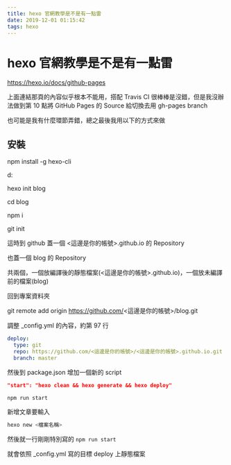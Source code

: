 ```yaml
---
title: hexo 官網教學是不是有一點雷
date: 2019-12-01 01:15:42
tags: hexo
---
```


# hexo 官網教學是不是有一點雷

https://hexo.io/docs/github-pages

上面連結那頁的內容似乎根本不能用，搭配 Travis CI 很棒棒是沒錯，但是我沒辦法做到第 10 點將 GitHub Pages 的 Source 給切換去用 gh-pages branch

也可能是我有什麼環節弄錯，總之最後我用以下的方式來做

## 安裝

npm install -g hexo-cli

d:

hexo init blog

cd blog

npm i

git init

這時到 github 蓋一個 <這邊是你的帳號>.github.io 的 Repository

也蓋一個 blog 的 Repository

共兩個，一個放編譯後的靜態檔案(<這邊是你的帳號>.github.io)，一個放未編譯前的檔案(blog)

回到專案資料夾

git remote add origin https://github.com/<這邊是你的帳號>/blog.git

調整 _config.yml 的內容，約第 97 行

```yml
deploy:
  type: git
  repo: https://github.com/<這邊是你的帳號>/<這邊是你的帳號>.github.io.git
  branch: master
```

然後到 package.json 增加一個新的 script

```json
"start": "hexo clean && hexo generate && hexo deploy"
```

```bash
npm run start
```

新增文章要輸入

```bash
hexo new <檔案名稱>
```

然後就一行剛剛特別寫的 `npm run start`

就會依照 _config.yml 寫的目標 deploy 上靜態檔案
